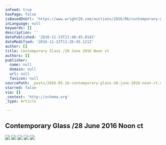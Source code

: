 ```yaml
---
inFeed: true
hasPage: false
isBasedOnUrl: 'https://www.wright20.com/auctions/2016/06/contemporary-glass/info'
inLanguage: null
keywords: []
description: ''
datePublished: '2016-11-23T11:40:45.014Z'
dateModified: '2016-11-23T11:26:45.121Z'
author: []
title: Contemporary Glass /28 June 2016 Noon ct
authors: []
publisher:
  name: null
  domain: null
  url: null
  favicon: null
sourcePath: _posts/2016-05-16-contemporary-glass-28-june-2016-noon-ct.md
starred: false
via: {}
_context: 'http://schema.org'
_type: Article

---
```

## Contemporary Glass /28 June 2016 Noon ct
![](https://cms.wright20.com/files/media/auctions/2016/06/contemporary-glass-selections-from-an-important-private-collection/session/masterinfo001_0000_Layer%207.jpg)
![](https://the-grid-user-content.s3-us-west-2.amazonaws.com/eb8d44e2-d790-41b7-8a14-7a06d0ab763b.jpg)
![](https://the-grid-user-content.s3-us-west-2.amazonaws.com/fa1c0b91-295f-4209-ac14-266c6fa5821b.jpg)
![](https://the-grid-user-content.s3-us-west-2.amazonaws.com/7243bddb-2461-4ff6-a408-bde6cc60fd04.jpg)
![](https://the-grid-user-content.s3-us-west-2.amazonaws.com/cd358820-ac4a-4159-90f3-9b768e30fd5c.jpg)